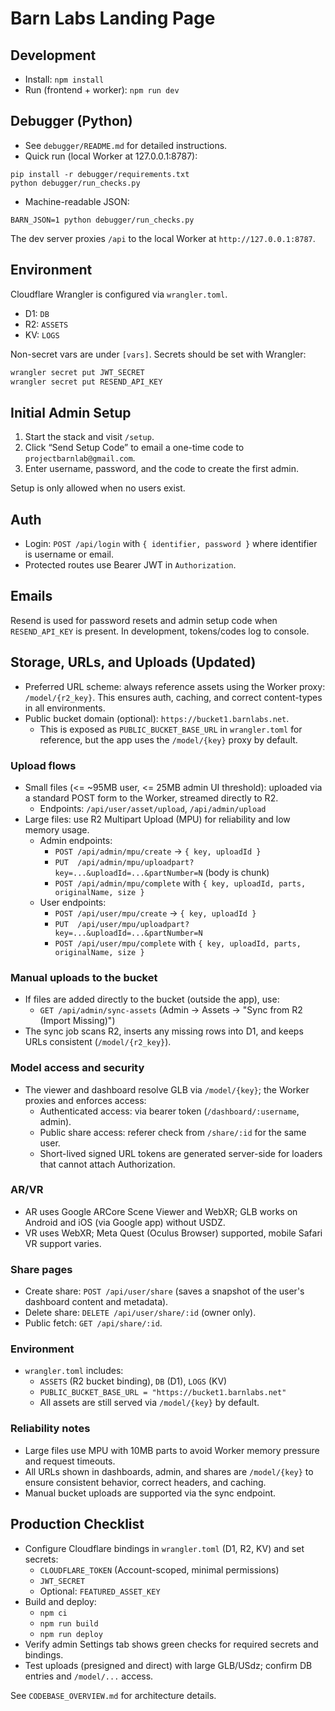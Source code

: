 # Barn Labs Landing Page

## Development

- Install: `npm install`
- Run (frontend + worker): `npm run dev`
## Debugger (Python)

- See `debugger/README.md` for detailed instructions.
- Quick run (local Worker at 127.0.0.1:8787):

```
pip install -r debugger/requirements.txt
python debugger/run_checks.py
```

- Machine-readable JSON:

```
BARN_JSON=1 python debugger/run_checks.py
```


The dev server proxies `/api` to the local Worker at `http://127.0.0.1:8787`.

## Environment

Cloudflare Wrangler is configured via `wrangler.toml`.

- D1: `DB`
- R2: `ASSETS`
- KV: `LOGS`

Non-secret vars are under `[vars]`. Secrets should be set with Wrangler:

```bash
wrangler secret put JWT_SECRET
wrangler secret put RESEND_API_KEY
```

## Initial Admin Setup

1. Start the stack and visit `/setup`.
2. Click “Send Setup Code” to email a one-time code to `projectbarnlab@gmail.com`.
3. Enter username, password, and the code to create the first admin.

Setup is only allowed when no users exist.

## Auth

- Login: `POST /api/login` with `{ identifier, password }` where identifier is username or email.
- Protected routes use Bearer JWT in `Authorization`.

## Emails

Resend is used for password resets and admin setup code when `RESEND_API_KEY` is present. In development, tokens/codes log to console.

## Storage, URLs, and Uploads (Updated)

- Preferred URL scheme: always reference assets using the Worker proxy: `/model/{r2_key}`. This ensures auth, caching, and correct content-types in all environments.
- Public bucket domain (optional): `https://bucket1.barnlabs.net`.
  - This is exposed as `PUBLIC_BUCKET_BASE_URL` in `wrangler.toml` for reference, but the app uses the `/model/{key}` proxy by default.

### Upload flows
- Small files (<= ~95MB user, <= 25MB admin UI threshold): uploaded via a standard POST form to the Worker, streamed directly to R2.
  - Endpoints: `/api/user/asset/upload`, `/api/admin/upload`
- Large files: use R2 Multipart Upload (MPU) for reliability and low memory usage.
  - Admin endpoints:
    - `POST /api/admin/mpu/create` → `{ key, uploadId }`
    - `PUT  /api/admin/mpu/uploadpart?key=...&uploadId=...&partNumber=N` (body is chunk)
    - `POST /api/admin/mpu/complete` with `{ key, uploadId, parts, originalName, size }`
  - User endpoints:
    - `POST /api/user/mpu/create` → `{ key, uploadId }`
    - `PUT  /api/user/mpu/uploadpart?key=...&uploadId=...&partNumber=N`
    - `POST /api/user/mpu/complete` with `{ key, uploadId, parts, originalName, size }`

### Manual uploads to the bucket
- If files are added directly to the bucket (outside the app), use:
  - `GET /api/admin/sync-assets` (Admin → Assets → "Sync from R2 (Import Missing)")
- The sync job scans R2, inserts any missing rows into D1, and keeps URLs consistent (`/model/{r2_key}`).

### Model access and security
- The viewer and dashboard resolve GLB via `/model/{key}`; the Worker proxies and enforces access:
  - Authenticated access: via bearer token (`/dashboard/:username`, admin).
  - Public share access: referer check from `/share/:id` for the same user.
  - Short-lived signed URL tokens are generated server-side for loaders that cannot attach Authorization.
  
### AR/VR
- AR uses Google ARCore Scene Viewer and WebXR; GLB works on Android and iOS (via Google app) without USDZ.
- VR uses WebXR; Meta Quest (Oculus Browser) supported, mobile Safari VR support varies.

### Share pages
- Create share: `POST /api/user/share` (saves a snapshot of the user's dashboard content and metadata).
- Delete share: `DELETE /api/user/share/:id` (owner only).
- Public fetch: `GET /api/share/:id`.

### Environment
- `wrangler.toml` includes:
  - `ASSETS` (R2 bucket binding), `DB` (D1), `LOGS` (KV)
  - `PUBLIC_BUCKET_BASE_URL = "https://bucket1.barnlabs.net"`
  - All assets are still served via `/model/{key}` by default.

### Reliability notes
- Large files use MPU with 10MB parts to avoid Worker memory pressure and request timeouts.
- All URLs shown in dashboards, admin, and shares are `/model/{key}` to ensure consistent behavior, correct headers, and caching.
- Manual bucket uploads are supported via the sync endpoint.

## Production Checklist
- Configure Cloudflare bindings in `wrangler.toml` (D1, R2, KV) and set secrets:
  - `CLOUDFLARE_TOKEN` (Account-scoped, minimal permissions)
  - `JWT_SECRET`
  - Optional: `FEATURED_ASSET_KEY`
- Build and deploy:
  - `npm ci`
  - `npm run build`
  - `npm run deploy`
- Verify admin Settings tab shows green checks for required secrets and bindings.
- Test uploads (presigned and direct) with large GLB/USdz; confirm DB entries and `/model/...` access.

See `CODEBASE_OVERVIEW.md` for architecture details.
